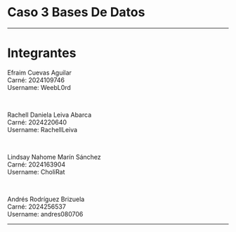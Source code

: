 # Caso 3 Bases De Datos

---

# Integrantes


Efraim Cuevas Aguilar <br>
Carné: 2024109746 <br>
Username: WeebL0rd <br>

<br>

Rachell Daniela Leiva Abarca <br>
Carné: 2024220640   <br>
Username: RachellLeiva <br>

<br>

Lindsay Nahome Marín Sánchez <br>
Carné: 2024163904 <br>
Username: CholiRat <br>

<br>

Andrés Rodríguez Brizuela <br>
Carné: 2024256537 <br>
Username: andres080706 <br>

---
